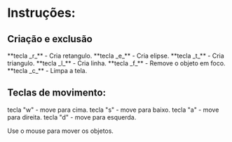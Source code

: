 <h1>
  Instruções:
</h1>
<h2>
  Criação e exclusão
</h2>
  **tecla _r_** - Cria retangulo.
  **tecla _e_** - Cria elipse.
  **tecla _t_** - Cria triangulo.
  **tecla _l_** - Cria linha.
  **tecla _f_** - Remove o objeto em foco.
  **tecla _c_** - Limpa a tela.
  
<h2>
   Teclas de movimento:
</h2>
    tecla "w" - move para cima.
    tecla "s" - move para baixo.
    tecla "a" - move para direita.
    tecla "d" - move para esquerda.
  
  Use o mouse para mover os objetos.
